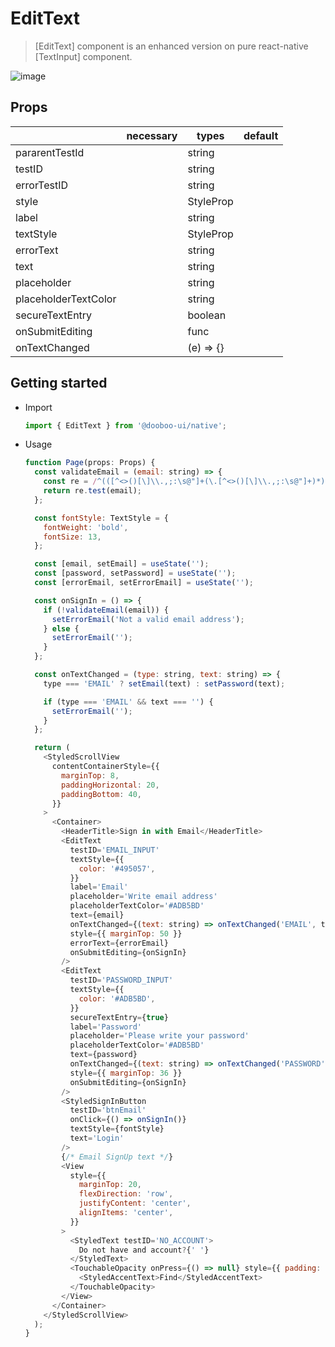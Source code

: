 # EditText

> [EditText] component is an enhanced version on pure react-native [TextInput] component.

![image](https://user-images.githubusercontent.com/27461460/62299053-28e6c680-b4af-11e9-8c59-61b79ad82c4d.png)

## Props

|                      | necessary | types                | default |
| -------------------- | --------- | -------------------- | ------- |
| pararentTestId       |           | string               |         |
| testID               |           | string               |         |
| errorTestID          |           | string               |         |
| style                |           | StyleProp<ViewStyle> |         |
| label                |           | string               |         |
| textStyle            |           | StyleProp<TextStyle> |         |
| errorText            |           | string               |         |
| text                 |           | string               |         |
| placeholder          |           | string               |         |
| placeholderTextColor |           | string               |         |
| secureTextEntry      |           | boolean              |         |
| onSubmitEditing      |           | func                 |         |
| onTextChanged        |           | (e) => {}            |         |

## Getting started

- Import

  ```javascript
  import { EditText } from '@dooboo-ui/native';
  ```

- Usage

  ```javascript
  function Page(props: Props) {
    const validateEmail = (email: string) => {
      const re = /^(([^<>()[\]\\.,;:\s@"]+(\.[^<>()[\]\\.,;:\s@"]+)*)|(".+"))@((\[[0-9]{1,3}\.[0-9]{1,3}\.[0-9]{1,3}\.[0-9]{1,3}\])|(([a-zA-Z\-0-9]+\.)+[a-zA-Z]{2,}))$/;
      return re.test(email);
    };

    const fontStyle: TextStyle = {
      fontWeight: 'bold',
      fontSize: 13,
    };

    const [email, setEmail] = useState('');
    const [password, setPassword] = useState('');
    const [errorEmail, setErrorEmail] = useState('');

    const onSignIn = () => {
      if (!validateEmail(email)) {
        setErrorEmail('Not a valid email address');
      } else {
        setErrorEmail('');
      }
    };

    const onTextChanged = (type: string, text: string) => {
      type === 'EMAIL' ? setEmail(text) : setPassword(text);

      if (type === 'EMAIL' && text === '') {
        setErrorEmail('');
      }
    };

    return (
      <StyledScrollView
        contentContainerStyle={{
          marginTop: 8,
          paddingHorizontal: 20,
          paddingBottom: 40,
        }}
      >
        <Container>
          <HeaderTitle>Sign in with Email</HeaderTitle>
          <EditText
            testID='EMAIL_INPUT'
            textStyle={{
              color: '#495057',
            }}
            label='Email'
            placeholder='Write email address'
            placeholderTextColor='#ADB5BD'
            text={email}
            onTextChanged={(text: string) => onTextChanged('EMAIL', text)}
            style={{ marginTop: 50 }}
            errorText={errorEmail}
            onSubmitEditing={onSignIn}
          />
          <EditText
            testID='PASSWORD_INPUT'
            textStyle={{
              color: '#ADB5BD',
            }}
            secureTextEntry={true}
            label='Password'
            placeholder='Please write your password'
            placeholderTextColor='#ADB5BD'
            text={password}
            onTextChanged={(text: string) => onTextChanged('PASSWORD', text)}
            style={{ marginTop: 36 }}
            onSubmitEditing={onSignIn}
          />
          <StyledSignInButton
            testID='btnEmail'
            onClick={() => onSignIn()}
            textStyle={fontStyle}
            text='Login'
          />
          {/* Email SignUp text */}
          <View
            style={{
              marginTop: 20,
              flexDirection: 'row',
              justifyContent: 'center',
              alignItems: 'center',
            }}
          >
            <StyledText testID='NO_ACCOUNT'>
              Do not have and account?{' '}
            </StyledText>
            <TouchableOpacity onPress={() => null} style={{ padding: 4 }}>
              <StyledAccentText>Find</StyledAccentText>
            </TouchableOpacity>
          </View>
        </Container>
      </StyledScrollView>
    );
  }
  ```

```

```
